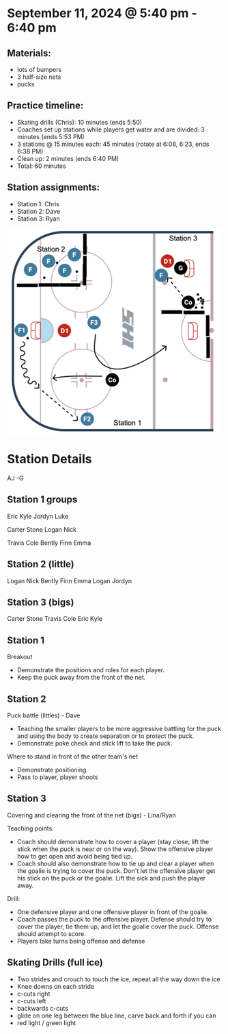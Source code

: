 
# September 11, 2024 @ 5:40 pm - 6:40 pm

## Materials:
- lots of bumpers
- 3 half-size nets
- pucks

## Practice timeline:
- Skating drills (Chris): 10 minutes (ends 5:50)
- Coaches set up stations while players get water and are divided: 3 minutes (ends 5:53 PM)
- 3 stations @ 15 minutes each: 45 minutes (rotate at 6:08, 6:23, ends 6:38 PM)
- Clean up: 2 minutes (ends 6:40 PM)
- Total: 60 minutes

## Station assignments:
- Station 1: Chris
- Station 2: Dave
- Station 3: Ryan

![image](https://github.com/salter14/hockey/blob/main/drill_diagrams/Practice_layout_20240911_v2.png)

# Station Details
AJ -G

## Station 1 groups
Eric
Kyle
Jordyn
Luke

Carter
Stone
Logan
Nick

Travis
Cole
Bently
Finn
Emma


## Station 2 (little)
Logan
Nick
Bently
Finn
Emma
Logan
Jordyn

## Station 3 (bigs)
Carter
Stone
Travis
Cole
Eric
Kyle


## Station 1
Breakout
- Demonstrate the positions and roles for each player.
- Keep the puck away from the front of the net.

## Station 2
Puck battle (littles) - Dave
- Teaching the smaller players to be more aggressive battling for the puck and using the body to create separation or to protect the puck.
- Demonstrate poke check and stick lift to take the puck.

Where to stand in front of the other team's net
- Demonstrate positioning
- Pass to player, player shoots

## Station 3
Covering and clearing the front of the net (bigs) - Lina/Ryan

Teaching points:
- Coach should demonstrate how to cover a player (stay close, lift the stick when the puck is near or on the way). Show the offensive player how to get open and avoid being tied up.
- Coach should also demonstrate how to tie up and clear a player when the goalie is trying to cover the puck. Don't let the offensive player get his stick on the puck or the goalie. Lift the sick and push the player away. 

Drill:
- One defensive player and one offensive player in front of the goalie.
- Coach passes the puck to the offensive player. Defense should try to cover the player, tie them up, and let the goalie cover the puck. Offense should attempt to score.
- Players take turns being offense and defense
  




## Skating Drills (full ice)
- Two strides and crouch to touch the ice, repeat all the way down the ice
- Knee downs on each stride
- c-cuts right
- c-cuts left
- backwards c-cuts
- glide on one leg between the blue line, carve back and forth if you can
- red light / green light


